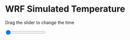 <h1>WRF Simulated Temperature</h1>
<p>Drag the slider to change the time</p>

<div class="slidecontainer">
<input oninput='setImage(this)' class="slider" type="range" min="0" max="25" value="0" step="1" />
<img id='img'/>
</div>

<script>
var img = document.getElementById('img');
var img_array = ['/assets/images/wrf/t_wrfout_d01_2020-07-12_12:00:00.png',
'/assets/images/wrf/t_wrfout_d01_2020-07-12_13:00:00.png',
'/assets/images/wrf/t_wrfout_d01_2020-07-12_14:00:00.png',
'/assets/images/wrf/t_wrfout_d01_2020-07-12_15:00:00.png',
'/assets/images/wrf/t_wrfout_d01_2020-07-12_16:00:00.png',
'/assets/images/wrf/t_wrfout_d01_2020-07-12_17:00:00.png',
'/assets/images/wrf/t_wrfout_d01_2020-07-12_18:00:00.png',
'/assets/images/wrf/t_wrfout_d01_2020-07-12_19:00:00.png',
'/assets/images/wrf/t_wrfout_d01_2020-07-12_20:00:00.png',
'/assets/images/wrf/t_wrfout_d01_2020-07-12_21:00:00.png',
'/assets/images/wrf/t_wrfout_d01_2020-07-12_22:00:00.png',
'/assets/images/wrf/t_wrfout_d01_2020-07-12_23:00:00.png',
'/assets/images/wrf/t_wrfout_d01_2020-07-13_00:00:00.png',
'/assets/images/wrf/t_wrfout_d01_2020-07-13_01:00:00.png',
'/assets/images/wrf/t_wrfout_d01_2020-07-13_02:00:00.png',
'/assets/images/wrf/t_wrfout_d01_2020-07-13_03:00:00.png',
'/assets/images/wrf/t_wrfout_d01_2020-07-13_04:00:00.png',
'/assets/images/wrf/t_wrfout_d01_2020-07-13_05:00:00.png',
'/assets/images/wrf/t_wrfout_d01_2020-07-13_06:00:00.png',
'/assets/images/wrf/t_wrfout_d01_2020-07-13_07:00:00.png',
'/assets/images/wrf/t_wrfout_d01_2020-07-13_08:00:00.png',
'/assets/images/wrf/t_wrfout_d01_2020-07-13_09:00:00.png',
'/assets/images/wrf/t_wrfout_d01_2020-07-13_10:00:00.png',
'/assets/images/wrf/t_wrfout_d01_2020-07-13_11:00:00.png',
'/assets/images/wrf/t_wrfout_d01_2020-07-13_12:00:00.png',];
function setImage(obj)
{
        var value = obj.value;
        img.src = img_array[value];

}
</script>
